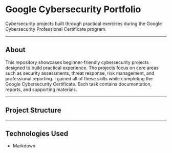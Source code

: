 # Google Cybersecurity Portfolio

Cybersecurity projects built through practical exercises during the Google Cybersecurity Professional Certificate program.

---
## About
This repository showcases beginner-friendly cybersecurity projects designed to build practical experience. The projects focus on core areas such as security assessments, threat response, risk management, and professional reporting. I gained all of these skills while completing the Google Cybersecurity Certificate. Each task contains documentation, reports, and supporting materials.

---
## Project Structure

---

## Technologies Used
- Markdown  
